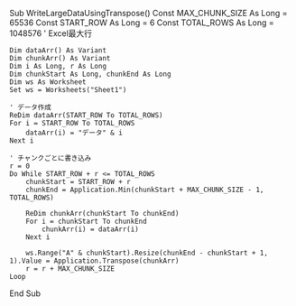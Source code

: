 Sub WriteLargeDataUsingTranspose()
    Const MAX_CHUNK_SIZE As Long = 65536
    Const START_ROW As Long = 6
    Const TOTAL_ROWS As Long = 1048576 ' Excel最大行

    Dim dataArr() As Variant
    Dim chunkArr() As Variant
    Dim i As Long, r As Long
    Dim chunkStart As Long, chunkEnd As Long
    Dim ws As Worksheet
    Set ws = Worksheets("Sheet1")

    ' データ作成
    ReDim dataArr(START_ROW To TOTAL_ROWS)
    For i = START_ROW To TOTAL_ROWS
        dataArr(i) = "データ" & i
    Next i

    ' チャンクごとに書き込み
    r = 0
    Do While START_ROW + r <= TOTAL_ROWS
        chunkStart = START_ROW + r
        chunkEnd = Application.Min(chunkStart + MAX_CHUNK_SIZE - 1, TOTAL_ROWS)
        
        ReDim chunkArr(chunkStart To chunkEnd)
        For i = chunkStart To chunkEnd
            chunkArr(i) = dataArr(i)
        Next i

        ws.Range("A" & chunkStart).Resize(chunkEnd - chunkStart + 1, 1).Value = Application.Transpose(chunkArr)
        r = r + MAX_CHUNK_SIZE
    Loop
End Sub